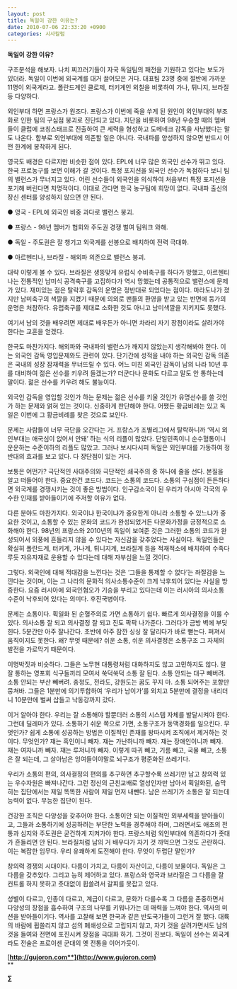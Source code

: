 ```yaml
---
layout: post
title: 독일이 강한 이유는?
date: 2010-07-06 22:33:20 +0900
categories: 시사칼럼
---
```

  


**독일이 강한 이유?**



구조분석을 해보자. 나치 찌끄러기들이 자국 독일팀의 패전을 기원하고 있다는 보도가 있더라. 독일이 이번에 외국계를 대거 끌어모은 거다. 대표팀 23명 중에 절반에 가까운 11명이 외국계라고. 폴란드계인 클로제, 터키계인 외칠을 비롯하여 가나, 튀니지, 브라질 등 다양하다. 



외인부대 하면 프랑스가 원조다. 프랑스가 이번에 죽을 쑤게 된 원인이 외인부대의 부조화로 인한 팀의 구심점 붕괴로 진단되고 있다. 지단을 비롯하여 98년 우승할 때의 멤버들이 클럽에 코칭스태프로 진출하여 큰 세력을 형성하고 도메네크 감독을 사냥했다는 말도 나온다. 함부로 외인부대에 의존할 일은 아니다. 국내파를 양성하지 않으면 반드시 어떤 한계에 봉착하게 된다. 



영국도 배경은 다르지만 비슷한 점이 있다. EPL에 너무 많은 외국인 선수가 뛰고 있다. 한국 프로농구를 보면 이해가 갈 것이다. 특정 포지션을 외국인 선수가 독점하다 보니 팀의 밸런스가 무너지고 있다. 어린 선수들이 외국인을 의식하여 처음부터 특정 포지션을 포기해 버린다면 치명적이다. 이대로 간다면 한국 농구팀에 희망이 없다. 국내파 출신의 장신 센터를 양성하지 않으면 안 된다. 



● 영국 - EPL에 외국인 비중 과다로 밸런스 붕괴.

● 프랑스 - 98년 멤버가 협회와 주도권 경쟁 벌여 팀워크 와해.

● 독일 - 주도권은 잘 챙기고 외국계를 선봉으로 배치하여 전력 극대화.

● 아르헨티나, 브라질 - 해외파 의존으로 밸런스 붕괴.



대략 이렇게 볼 수 있다. 브라질은 생뚱맞게 유럽식 수비축구를 하다가 망했고, 아르헨티나는 전통적인 남미식 공격축구를 고집하다가 역시 망했는데 공통적으로 밸런스에 문제가 있다. 재미있는 점은 탈락후 감독의 운명은 정반대로 되었다는 점이다. 마라도나가 졌지만 남미축구의 색깔을 지켰기 때문에 의외로 팬들의 환영을 받고 있는 반면에 둥가의 운명은 처참하다. 유럽축구를 제대로 소화한 것도 아니고 남미색깔을 지키지도 못했다. 



여기서 남의 것을 배우려면 제대로 배우든가 아니면 차라리 자기 장점이라도 살려가야 한다는 교훈을 얻겠다. 



한국도 마찬가지다. 해외파와 국내파의 밸런스가 깨지지 않았는지 생각해봐야 한다. 이는 외국인 감독 영입문제와도 관련이 있다. 단기간에 성적을 내야 하는 외국인 감독 의존은 국내의 성장 잠재력을 무너뜨릴 수 있다. 어느 미친 외국인 감독이 남의 나라 10년 후를 대비하여 젊은 선수를 키우려 들겠는가? 더군다나 문화도 다르고 말도 안 통하는데 말이다. 젊은 선수를 키우려 해도 불능이다.



외국인 감독을 영입할 것인가 하는 문제는 젊은 선수를 키울 것인가 유명선수를 쓸 것인가 하는 문제와 얽혀 있는 것이다. 신중하게 판단해야 한다. 어쨌든 황금비례는 있고 독일은 이번에 그 황금비례를 찾은 것으로 보인다. 



문제는 사람들이 너무 극단을 오간다는 거. 프랑스가 조별리그에서 탈락하니까 ‘역시 외인부대는 애국심이 없어서 안돼’ 하는 식의 리플이 많았다. 단일민족이니 순수혈통이니 운운하는 수준이하의 리플도 많았고. 그러나 보시다시피 독일은 외인부대를 가동하여 정반대의 효과를 보고 있다. 다 장단점이 있는 거다. 



보통은 어떤가? 극단적인 사대주의와 극단적인 쇄국주의 중 하나에 줄을 선다. 본질을 알고 떠들어야 한다. 중요한건 코드다. 코드는 소통의 코드다. 소통의 구심점이 든든하다면 외국계를 경쟁시키는 것이 좋은 방법이다. 인구감소국이 된 우리가 아시아 각국의 우수한 인재를 받아들이기에 주저할 이유가 없다.



다른 분야도 마찬가지다. 외국이냐 한국이냐가 중요한게 아니라 소통할 수 있느냐가 중요한 것이고, 소통할 수 있는 문화의 코드가 완성되었거든 다문화가정을 긍정적으로 소화해야 한다. 98년의 프랑스와 2010년의 독일이 보여준 것은 그러한 소통의 코드가 완성되어서 외풍에 흔들리지 않을 수 있다는 자신감을 갖추었다는 사실이다. 독일인들은 확실히 폴란드계, 터키계, 가나계, 튀니지계, 브라질계 등을 적재적소에 배치하여 수족다루듯 자유자재로 운용할 수 있다는데 대해 자부심을 느낄 것이다. 



그렇다. 외국인에 대해 적대감을 느낀다는 것은 ‘그들을 통제할 수 없다’는 좌절감을 느낀다는 것이며, 이는 그 나라의 문화적 의사소통수준이 크게 낙후되어 있다는 사실을 방증한다. 요즘 러시아에 외국인혐오가 기승을 부리고 있다는데 이는 러시아의 의사소통 수준이 낙후되어 있다는 의미다. 후진국병이다.



문제는 소통이다. 획일화 된 순혈주의로 가면 소통하기 쉽다. 빠르게 의사결정을 이룰 수 있다. 의사소통 잘 되고 의사결정 잘 되고 진도 팍팍 나가준다. 그러다가 금방 벽에 부딪힌다. 5분간만 아주 잘나간다. 초반에 아주 잠깐 싱싱 잘 달리다가 바로 뻗는다. 퍼져서 움직이지도 못한다. 왜? 무엇 때문에? 쉬운 소통, 쉬운 의사결정은 소통구조 그 자체의 발전을 가로막기 때문이다.



이명박짓과 비슷하다. 그들은 노무현 대통령처럼 대화하지도 않고 고민하지도 않다. 말 잘 통하는 영포회 식구들끼리 모여서 쑥덕쑥덕 소통 잘 된다. 소통 안되는 대구 빼버려. 소통 안되는 부산 빼버려. 충청도, 전라도, 강원도는 꿈도 꾸지 마. 소통 되어주는 포항만 뭉쳐바. 그들은 1분만에 의기투합하여 ‘우리가 남이가’를 외치고 5분만에 결정을 내리더니 10분만에 벌써 삽들고 낙동강까지 갔다.



이거 알아야 한다. 우리는 잘 소통해야 할뿐더러 소통의 시스템 자체를 발달시켜야 한다. 그런데 딜레마가 있다. 소통하기 쉬운 쪽으로 가면, 소통구조가 동맥경화를 일으킨다. 무엇인가? 쉽게 소통에 성공하는 방법은 이질적인 존재를 왕따시켜 조직에서 제거하는 것이다. 무엇인가? 쟤는 흑인이니 빼자. 쟤는 가난하니까 빼자. 쟤는 장애인이니까 빼자. 쟤는 여자니까 빼자. 쟤는 루저니까 빼자. 이렇게 따귀 빼고, 기름 빼고, 국물 빼고, 소통은 잘 되는데, 그 살아남은 잉여들이야말로 뇌구조가 평준화된 쓰레기다.



우리가 소통의 편의, 의사결정의 편의를 추구하면 추구할수록 쓰레기만 남고 창의력 있는 우수자원은 빠져나간다. 그런 정신의 근친교배로 열성인자만 남아서 획일화된, 숨막히는 집단에서는 제일 똑똑한 사람이 제일 먼저 내뺀다. 남은 쓰레기가 소통은 잘 되는데 능력이 없다. 무능한 집단이 된다. 



건강한 조직은 다양성을 갖추어야 한다. 소통이안 되는 이질적인 외부세력을 받아들이고, 그들과 소통하기에 성공하려는 부단한 노력을 경주해야 하며, 그러면서도 애초의 전통과 심지와 주도권은 굳건하게 지켜가야 한다. 프랑스처럼 외인부대에 의존하다가 줏대가 흔들리면 안 된다. 브라질처럼 남의 거 배우다가 자기 것 까먹으면 그것도 곤란하다. 이는 복잡한 임무다. 우리 유쾌하게 도전해야 한다. 무엇이 두렵단 말인가?



창의력 경쟁의 시대이다. 다름이 가치고, 다름이 자산이고, 다름이 보물이다. 독일은 그 다름을 갖추었다. 그리고 능히 제어하고 있다. 프랑스와 영국과 브라질은 그 다름을 잘 컨트롤 하지 못하고 줏대없이 휩쓸려서 갈피를 못잡고 있다. 



성별이 다르고, 인종이 다르고, 계급이 다르고, 문화가 다를수록 그 다름을 존중하면서 다양성의 장점을 흡수하여 구조의 나무를 키워나가는 데 매력을 느껴야 한다. 역사의 미션을 받아들이기다. 역사를 고찰해 보면 한국과 같은 반도국가들이 그런거 잘 했다. 대륙의 바람에 휩쓸리지 않고 섬의 폐쇄성으로 고립되지 않고, 자기 것을 살려가면서도 남의 것을 들여와 전면에 포진시켜 장점을 극대화 하기. 그것이 진보다. 독일이 선수는 외국계라도 전술은 프로이센 군대의 옛 전통을 이어가듯이.







[**http://gujoron.com**](http://www.gujoron.com)**  
** 

**∑**